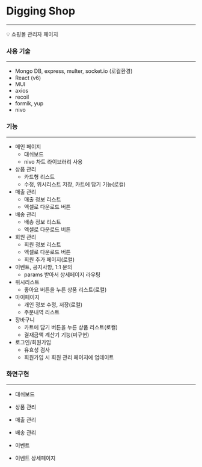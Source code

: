 # Digging Shop

---

<aside>
💡 쇼핑몰 관리자 페이지

</aside>

### 사용 기술

---

- Mongo DB, express, multer, socket.io (로컬환경)
- React (v6)
- MUI
- axios
- recoil
- formik, yup
- nivo

### 기능

---

- 메인 페이지
    - 대쉬보드
    - nivo 차트 라이브러리 사용
- 상품 관리
    - 카드형 리스트
    - 수정, 위시리스트 저장, 카트에 담기 기능(로컬)
- 매출 관리
    - 매출 정보 리스트
    - 엑셀로 다운로드 버튼
- 배송 관리
    - 배송 정보 리스트
    - 엑셀로 다운로드 버튼
- 회원 관리
    - 회원 정보 리스트
    - 엑셀로 다운로드 버튼
    - 회원 추가 페이지(로컬)
- 이벤트, 공지사항, 1:1 문의
    - params 받아서 상세페이지 라우팅
- 위시리스트
    - 좋아요 버튼을 누른 상품 리스트(로컬)
- 마이페이지
    - 개인 정보 수정, 저장(로컬)
    - 주문내역 리스트
- 장바구니
    - 카트에 담기 버튼을 누른 상품 리스트(로컬)
    - 결재금액 계산기 기능(미구현)
- 로그인/회원가입
    - 유효성 검사
    - 회원가입 시 회원 관리 페이지에 업데이트
    

### 화면구현

---

- 대쉬보드

- 상품 관리

- 매출 관리

- 배송 관리

- 이벤트

- 이벤트 상세페이지
